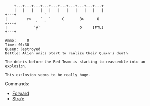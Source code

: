 
```
    +---+---+---+---+---+---+---+---+---+---+
    |   |   |   |   |   |   |   |   |   |   |
+---+             `
|         r>    `   `     O       B>      O
+---+         `   `
|            `#`                  O     [FTL]
+---+         `
```

```
Ammo:     0
Time: 00:30
Queen: Destroyed
Battle: Alien units start to realize their Queen's death

The debris before the Red Team is starting to reassemble into an explosion.

This explosion seems to be really huge.
```


Commands:
- [Forward](./SPACE-8-1-A.md)
- [Strafe](./SPACE-8-1-B.md)

